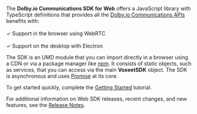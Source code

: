 The **Dolby.io Communications SDK for Web** offers a JavaScript library with TypeScript definitions that provides all the [Dolby.io Communications APIs](https://docs.dolby.io/communications-apis/docs/overview-introduction) benefits with:
<br>
<br>
✓ Support in the browser using WebRTC
<br>
<br>
✓ Support on the desktop with Electron

The SDK is an UMD module that you can import directly in a browser using a CDN or via a package manager like [npm](https://www.npmjs.com/package/@voxeet/voxeet-web-sdk). It consists of static objects, such as services, that you can access via the main **VoxeetSDK** object. The SDK is asynchronous and uses [Promise](https://developer.mozilla.org/en-US/docs/Web/JavaScript/Reference/Global_Objects/Promise) at its core.

To get started quickly, complete the [Getting Started](https://docs.dolby.io/communications-apis/docs/getting-started-with-the-javascript-sdk) tutorial.

For additional information on Web SDK releases, recent changes, and new features, see the [Release Notes](https://docs.dolby.io/communications-apis/changelog).